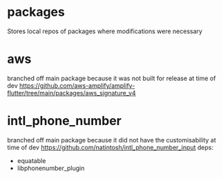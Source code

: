 # packages
Stores local repos of packages where modifications were necessary

# aws 
branched off main package because it was not built for release at time of dev
https://github.com/aws-amplify/amplify-flutter/tree/main/packages/aws_signature_v4


# intl_phone_number
branched off main package because it did not have the customisability at time of dev
https://github.com/natintosh/intl_phone_number_input
deps:
- equatable
- libphonenumber_plugin

